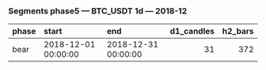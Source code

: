 ### Segments phase5 — BTC_USDT 1d — 2018-12

| phase   | start               | end                 |   d1_candles |   h2_bars |
|:--------|:--------------------|:--------------------|-------------:|----------:|
| bear    | 2018-12-01 00:00:00 | 2018-12-31 00:00:00 |           31 |       372 |